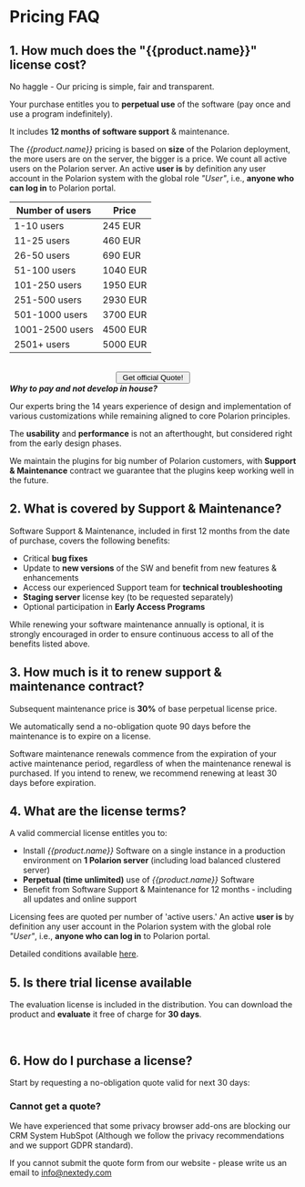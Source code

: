 #  Pricing FAQ


## 1. How much does the "{{product.name}}" license cost?

No haggle  - Our pricing is simple, fair and transparent.

Your purchase entitles you to **perpetual use** of the software 
(pay once and use a program indefinitely).

It includes **12 months of software support** & maintenance. 

The *{{product.name}}* pricing is based on **size** of the Polarion deployment, the more users are on the server, the bigger is a price.  We count all active users on the Polarion server. An active **user is** by definition any user account in the Polarion system with the global role  *"User"*, i.e., **anyone who can log in** to Polarion portal.


<center>

**Number of users**  	| **Price**
------------------- 	| -------------
1-10 users			|  245 EUR		
11-25 users			|  460 EUR
26-50 users			|  690 EUR	
51-100 users			| 1040 EUR		
101-250 users		| 1950 EUR
251-500 users		| 2930 EUR
501-1000 users		| 3700 EUR	
1001-2500 users		| 4500 EUR	
2501+ users			| 5000 EUR


<br/>
<a href="#getquote">
<button class="mdc-button">&nbsp;Get official Quote!&nbsp;</button>
</a>
</center>

<div class="who-banner" >
<b><i>Why to pay and not develop in house?</i></b>
<p>
Our experts bring the 14 years experience of design and implementation of various customizations while remaining aligned to core Polarion principles.
</p>
<p>
The <b>usability</b> and <b>performance</b> is not an afterthought, but considered right from the early design phases.
</p>
<p>
We maintain the plugins for big number of Polarion customers, with  <b>Support & Maintenance</b> contract we guarantee that the plugins keep working well in the future.
</p>
</div>

## 2. What is covered by Support & Maintenance?

Software Support & Maintenance, included in first 12 months from the date of purchase, covers the following benefits:

* Critical **bug fixes**
* Update to **new versions** of the SW and benefit from new features & enhancements
* Access our experienced Support team for **technical troubleshooting**
* **Staging server** license key (to be requested separately)
* Optional participation in **Early Access Programs**

While renewing your software maintenance annually is optional, it is strongly encouraged in order to ensure continuous access to all of the benefits listed above. 

## 3. How much is it to renew support & maintenance contract?

Subsequent maintenance price is **30%** of base perpetual license price. 

We automatically send a no-obligation quote 90 days before the maintenance is to expire on a license.

Software maintenance renewals commence from the expiration of your active maintenance period, regardless of when the maintenance renewal is purchased. If you intend to renew, we recommend renewing at least 30 days before expiration.


## 4. What are the license terms?
A valid commercial license entitles you to:

* Install *{{product.name}}* Software on a single instance in a production environment on **1 Polarion server** (including load balanced clustered server)
* **Perpetual (time unlimited)** use of *{{product.name}}* Software
* Benefit from Software Support & Maintenance for 12 months - including all updates and online support

Licensing fees are quoted per number of 'active users.' An active **user is** by definition any user account in the Polarion system with the global role  *"User"*, i.e., **anyone who can log in** to Polarion portal.

Detailed conditions available [here]({{product.url}}/download/LICENSE.pdf).

## 5. Is there trial license available 

The evaluation license is included in the distribution. You can download the product and **evaluate** it free of charge for **30 days**.

<a name="getquote">&nbsp;</a>

## 6. How do I purchase a license?

Start by requesting a no-obligation quote valid for next 30 days:

<script charset="utf-8" type="text/javascript" src="//js.hsforms.net/forms/shell.js"></script>
<script>
  hbspt.forms.create({
	portalId: "{{hs.id}}",
	formId: "{{hs.quoteFormId}}"
});
</script>


### Cannot get a quote?

We have experienced that some privacy browser add-ons are blocking our CRM System HubSpot (Although we  follow the privacy recommendations and we support GDPR standard). 
	
	
If you cannot submit the quote form from our website - please write us an email to <a href="mailto:info@nextedy.com">info@nextedy.com</a>
 

<script>
function setSizes(){
	console.log("setting style ...");
   	var style = "<style>.hubspot-link__container{display:none;}.submitted-message{border: 1px solid #ff7a59;padding: 10px;font-weight: bold;background-color: #ffe6e0;}.hs-input{background-color: white;border: 1px solid #f9bbac;}label{font-weight:bold;}legend{    color: #33475b !important;}</style>";
	$("#hs-form-iframe-0").contents().find(".hbspt-form").first().prepend(style);
	console.log("setting style DONE");
}
var i = 0;
var findHSForm = function(){
	i++;
	console.log("findHSForm:"+i);
	var loaded = $("#hs-form-iframe-0").contents().find(".hubspot-link__container").length;
	console.log(" - " + loaded + " hs form.");	
    if(loaded>0){
	    		setTimeout(setSizes, 10); 	 	
    }else {
    		if(i<100){
	    		setTimeout(findHSForm, 100); 	 	
    		}
    }
}
findHSForm();
</script>






